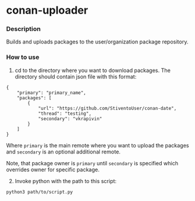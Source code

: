 # conan-uploader

### Description

Builds and uploads packages to the user/organization package repository.

### How to use

1. cd to the directory where you want to download packages. The directory should contain json file with this format:

```
{
    "primary": "primary_name",
    "packages": [
        {
            "url": "https://github.com/StiventoUser/conan-date",
            "thread": "testing",
            "secondary": "vkrapivin"
        }
    ]
}
```

Where `primary` is the main remote where you want to upload the packages and `secondary` is an optional additional remote.

Note, that package owner is `primary` until `secondary` is specified which overrides owner for specific package.

2. Invoke python with the path to this script:

`python3 path/to/script.py`
